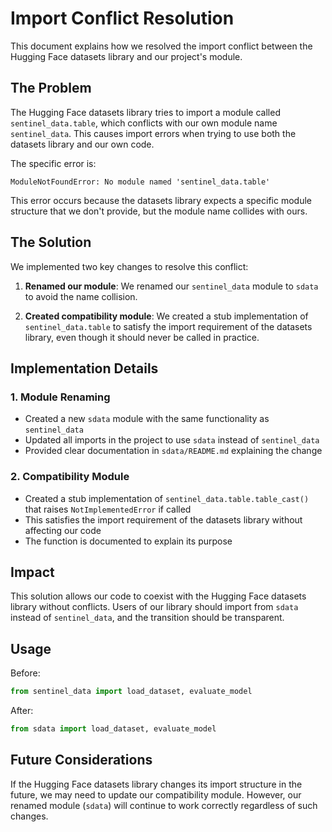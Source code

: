 # Import Conflict Resolution

This document explains how we resolved the import conflict between the Hugging Face datasets library and our project's module.

## The Problem

The Hugging Face datasets library tries to import a module called `sentinel_data.table`, which conflicts with our own module name `sentinel_data`. This causes import errors when trying to use both the datasets library and our own code.

The specific error is:

```
ModuleNotFoundError: No module named 'sentinel_data.table'
```

This error occurs because the datasets library expects a specific module structure that we don't provide, but the module name collides with ours.

## The Solution

We implemented two key changes to resolve this conflict:

1. **Renamed our module**: We renamed our `sentinel_data` module to `sdata` to avoid the name collision.

2. **Created compatibility module**: We created a stub implementation of `sentinel_data.table` to satisfy the import requirement of the datasets library, even though it should never be called in practice.

## Implementation Details

### 1. Module Renaming

- Created a new `sdata` module with the same functionality as `sentinel_data`
- Updated all imports in the project to use `sdata` instead of `sentinel_data`
- Provided clear documentation in `sdata/README.md` explaining the change

### 2. Compatibility Module

- Created a stub implementation of `sentinel_data.table.table_cast()` that raises `NotImplementedError` if called
- This satisfies the import requirement of the datasets library without affecting our code
- The function is documented to explain its purpose

## Impact

This solution allows our code to coexist with the Hugging Face datasets library without conflicts. Users of our library should import from `sdata` instead of `sentinel_data`, and the transition should be transparent.

## Usage

Before:
```python
from sentinel_data import load_dataset, evaluate_model
```

After:
```python
from sdata import load_dataset, evaluate_model
```

## Future Considerations

If the Hugging Face datasets library changes its import structure in the future, we may need to update our compatibility module. However, our renamed module (`sdata`) will continue to work correctly regardless of such changes.